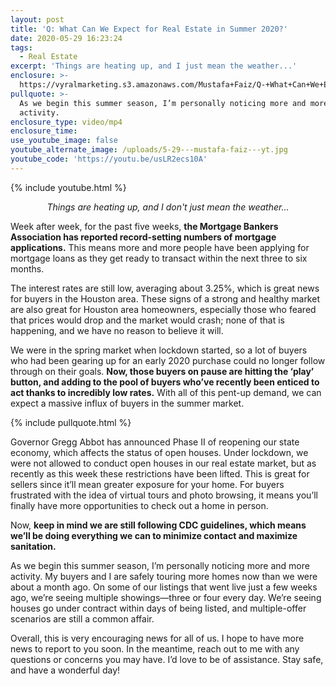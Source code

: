 ```yaml
---
layout: post
title: 'Q: What Can We Expect for Real Estate in Summer 2020?'
date: 2020-05-29 16:23:24
tags:
  - Real Estate
excerpt: 'Things are heating up, and I just mean the weather...'
enclosure: >-
  https://vyralmarketing.s3.amazonaws.com/Mustafa+Faiz/Q-+What+Can+We+Expect+for+Real+Estate+in+Summer+2020_.mp4
pullquote: >-
  As we begin this summer season, I’m personally noticing more and more
  activity.
enclosure_type: video/mp4
enclosure_time:
use_youtube_image: false
youtube_alternate_image: /uploads/5-29---mustafa-faiz---yt.jpg
youtube_code: 'https://youtu.be/usLR2ecs10A'
---
```


{% include youtube.html %}

<p style="text-align: center;"><em>Things are heating up, and I don't just mean the weather...</em></p>

Week after week, for the past five weeks, **the Mortgage Bankers Association has reported record-setting numbers of mortgage applications.** This means more and more people have been applying for mortgage loans as they get ready to transact within the next three to six months.&nbsp;

The interest rates are still low, averaging about 3.25%, which is great news for buyers in the Houston area. These signs of a strong and healthy market are also great for Houston area homeowners, especially those who feared that prices would drop and the market would crash; none of that is happening, and we have no reason to believe it will.&nbsp;

We were in the spring market when lockdown started, so a lot of buyers who had been gearing up for an early 2020 purchase could no longer follow through on their goals. **Now, those buyers on pause are hitting the ‘play’ button, and adding to the pool of buyers who’ve recently been enticed to act thanks to incredibly low rates.** With all of this pent-up demand, we can expect a massive influx of buyers in the summer market.&nbsp;

{% include pullquote.html %}

Governor Gregg Abbot has announced Phase II of reopening our state economy, which affects the status of open houses. Under lockdown, we were not allowed to conduct open houses in our real estate market, but as recently as this week these restrictions have been lifted. This is great for sellers since it’ll mean greater exposure for your home. For buyers frustrated with the idea of virtual tours and photo browsing, it means you’ll finally have more opportunities to check out a home in person.&nbsp;

Now, **keep in mind we are still following CDC guidelines, which means we’ll be doing everything we can to minimize contact and maximize sanitation.&nbsp;**

As we begin this summer season, I’m personally noticing more and more activity. My buyers and I are safely touring more homes now than we were about a month ago. On some of our listings that went live just a few weeks ago, we’re seeing multiple showings—three or four every day. We’re seeing houses go under contract within days of being listed, and multiple-offer scenarios are still a common affair.&nbsp;

Overall, this is very encouraging news for all of us. I hope to have more news to report to you soon. In the meantime, reach out to me with any questions or concerns you may have. I’d love to be of assistance. Stay safe, and have a wonderful day\!